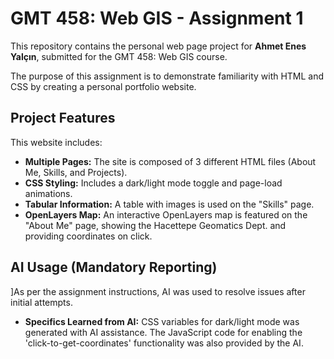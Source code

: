 # GMT 458: Web GIS - Assignment 1

This repository contains the personal web page project for **Ahmet Enes Yalçın**, submitted for the GMT 458: Web GIS course.

The purpose of this assignment is to demonstrate familiarity with HTML and CSS by creating a personal portfolio website.

## Project Features

This website includes:
* **Multiple Pages:** The site is composed of 3 different HTML files (About Me, Skills, and Projects).
* **CSS Styling:** Includes a dark/light mode toggle and page-load animations.
* **Tabular Information:** A table with images is used on the "Skills" page.
* **OpenLayers Map:** An interactive OpenLayers map is featured on the "About Me" page, showing the Hacettepe Geomatics Dept. and providing coordinates on click.

## AI Usage (Mandatory Reporting)

]As per the assignment instructions, AI was used to resolve issues after initial attempts.

* **Specifics Learned from AI:** CSS variables for dark/light mode was generated with AI assistance. The JavaScript code for enabling the 'click-to-get-coordinates' functionality was also provided by the AI.
